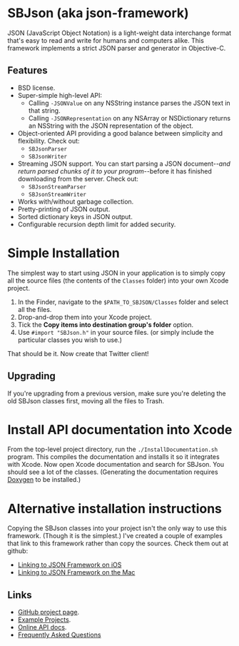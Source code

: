 SBJson (aka json-framework)
===========================

JSON (JavaScript Object Notation) is a light-weight data interchange
format that's easy to read and write for humans and computers alike.
This framework implements a strict JSON parser and generator in
Objective-C.

Features
--------

* BSD license.
* Super-simple high-level API:
  * Calling `-JSONValue` on any NSString instance parses the JSON text in that string.
  * Calling `-JSONRepresentation` on any NSArray or NSDictionary returns an NSString with the JSON representation of the object.
* Object-oriented API providing a good balance between simplicity and flexibility. Check out:
  * `SBJsonParser`
  * `SBJsonWriter`
* Streaming JSON support. You can start parsing a JSON document--*and return parsed chunks of it to your program*--before it has finished downloading from the server. Check out:
  * `SBJsonStreamParser`
  * `SBJsonStreamWriter`
* Works with/without garbage collection.
* Pretty-printing of JSON output.
* Sorted dictionary keys in JSON output.
* Configurable recursion depth limit for added security.

Simple Installation
===================

The simplest way to start using JSON in your application is to simply
copy all the source files (the contents of the `Classes` folder) into
your own Xcode project.

1. In the Finder, navigate to the `$PATH_TO_SBJSON/Classes` folder and select all the files.
1. Drop-and-drop them into your Xcode project.
1. Tick the **Copy items into destination group's folder** option.
1. Use `#import "SBJson.h"` in  your source files. (or simply include the particular classes you wish to use.)

That should be it. Now create that Twitter client!

Upgrading
---------

If you're upgrading from a previous version, make sure you're deleting the old SBJson classes first, moving all the files to Trash.

Install API documentation into Xcode
====================================

From the top-level project directory, run the `./InstallDocumentation.sh` program. This compiles the documentation and installs it so it integrates with Xcode. Now open Xcode documentation and search for SBJson. You should see a lot of the classes. (Generating the documentation requires [Doxygen](http://doxygen.org) to be installed.)


Alternative installation instructions
=====================================

Copying the SBJson classes into your project isn't the only way to use this framework. (Though it is the simplest.) I've created a couple of examples that link to this framework rather than copy the sources. Check them out at github:

* [Linking to JSON Framework on iOS](http://github.com/stig/JsonSampleIPhone)
* [Linking to JSON Framework on the Mac](http://github.com/stig/JsonSampleMac)


Links
-----

* [GitHub project page](http://github.com/stig/json-framework).
* [Example Projects](http://github.com/stig/json-framework-examples).
* [Online API docs](http://stig.github.com/json-framework/api).
* [Frequently Asked Questions](http://github.com/stig/json-framework/wiki/FrequentlyAskedQuestions)
